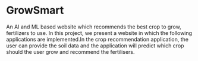 # GrowSmart
An AI and ML based website which recommends the best crop to grow, fertilizers to use.  In this project, we present a website in which the following applications are implemented.In the crop recommendation application, the user can provide the soil data and the application will predict which crop should the user grow and recommend the fertilisers.
